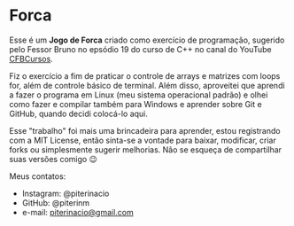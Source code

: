 # Forca

 Esse é um **Jogo de Forca** criado como exercício de programação, sugerido pelo Fessor Bruno no epsódio 19 do curso de C++ no canal do YouTube [CFBCursos](https://www.youtube.com/@cfbcursos).

 Fiz o exercício a fim de praticar o controle de arrays e matrizes com loops for, além de controle básico de terminal.
 Além disso, aproveitei que aprendi a fazer o programa em Linux (meu sistema operacional padrão) e olhei como fazer e compilar também para Windows e aprender sobre Git e GitHub, quando decidi colocá-lo aqui.
 
 Esse "trabalho" foi mais uma brincadeira para aprender, estou registrando com a MIT License, então sinta-se a vontade para baixar, modificar, criar forks ou simplesmente sugerir melhorias. Não se esqueça de compartilhar suas versões comigo :wink:

 Meus contatos:
 * Instagram: @piterinacio
 * GitHub: @piterinm
 * e-mail: piterinacio@gmail.com
